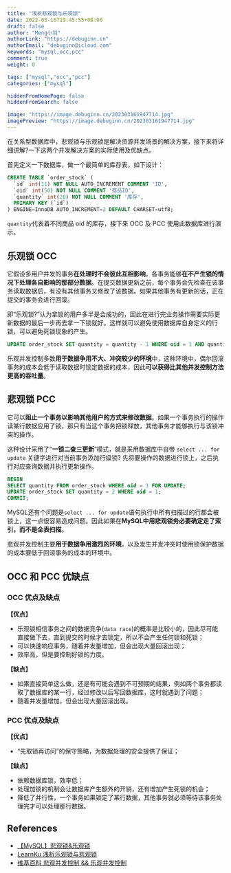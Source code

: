 ```yaml
---
title: "浅析悲观锁与乐观锁"
date: 2022-03-16T19:45:55+08:00
draft: false
author: "Meng小羽"
authorLink: "https://debuginn.cn"
authorEmail: "debuginn@icloud.com"
keywords: "mysql,occ,pcc"
comment: true
weight: 0

tags: ["mysql","occ","pcc"]
categories: ["mysql"]

hiddenFromHomePage: false
hiddenFromSearch: false

image: "https://image.debuginn.cn/202303161947714.jpg"
imagePreview: "https://image.debuginn.cn/202303161947714.jpg"
---
```


在关系型数据库中，悲观锁与乐观锁是解决资源并发场景的解决方案，接下来将详细讲解?一下这两个并发解决方案的实际使用及优缺点。

首先定义一下数据库，做一个最简单的库存表，如下设计：

```sql
CREATE TABLE `order_stock` (
  `id` int(11) NOT NULL AUTO_INCREMENT COMMENT 'ID',
  `oid` int(50) NOT NULL COMMENT '商品ID',
  `quantity` int(20) NOT NULL COMMENT '库存',
  PRIMARY KEY (`id`)
) ENGINE=InnoDB AUTO_INCREMENT=2 DEFAULT CHARSET=utf8;
```

`quantity`代表着不同商品 oid 的库存，接下来 OCC 及 PCC 使用此数据库进行演示。

## 乐观锁 OCC

它假设多用户并发的事务**在处理时不会彼此互相影响**，各事务能够**在不产生锁的情况下处理各自影响的那部分数据**。在提交数据更新之前，每个事务会先检查在该事务读取数据后，有没有其他事务又修改了该数据。如果其他事务有更新的话，正在提交的事务会进行回滚。

即“乐观锁?”认为拿锁的用户多半是会成功的，因此在进行完业务操作需要实际更新数据的最后一步再去拿一下锁就好。这样就可以避免使用数据库自身定义的行锁，可以避免死锁现象的产生。

```sql
UPDATE order_stock SET quantity = quantity - 1 WHERE oid = 1 AND quantity - 1 > 0; 
```

乐观并发控制多数**用于数据争用不大、冲突较少的环境**中，这种环境中，偶尔回滚事务的成本会低于读取数据时锁定数据的成本，因此**可以获得比其他并发控制方法更高的吞吐量**。

## 悲观锁 PCC

它可以**阻止一个事务以影响其他用户的方式来修改数据**。如果一个事务执行的操作读某行数据应用了锁，那只有当这个事务把锁释放，其他事务才能够执行与该锁冲突的操作。

这种设计采用了“**一锁二查三更新**”模式，就是采用数据库中自带 `select ... for update` 关键字进行对当前事务添加行级锁? 先将要操作的数据进行锁上，之后执行对应查询数据并执行更新操作。

```sql
BEGIN
SELECT quantity FROM order_stock WHERE oid = 1 FOR UPDATE;
UPDATE order_stock SET quantity = 2 WHERE oid = 1; 
COMMIT;
```

MySQL还有个问题是`select ... for update`语句执行中所有扫描过的行都会被锁上，这一点很容易造成问题。因此如果在**MySQL中用悲观锁务必要确定走了索引，而不是全表扫描**。

悲观并发控制主要**用于数据争用激烈的环境**，以及发生并发冲突时使用锁保护数据的成本要低于回滚事务的成本的环境中。

## OCC 和 PCC 优缺点

### OCC 优点及缺点

**【优点】**

- 乐观锁相信事务之间的数据竞争(`data race`)的概率是比较小的，因此尽可能直接做下去，直到提交的时候才去锁定，所以不会产生任何锁和死锁； 
- 可以快速响应事务，随着并发量增加，但会出现大量回滚出现； 
- 效率高，但是要控制好锁的力度。

**【缺点】**

- 如果直接简单这么做，还是有可能会遇到不可预期的结果，例如两个事务都读取了数据库的某一行，经过修改以后写回数据库，这时就遇到了问题； 
- 随着并发量增加，但会出现大量回滚出现。

### PCC 优点及缺点

**【优点】**

- “先取锁再访问”的保守策略，为数据处理的安全提供了保证；

**【缺点】**

- 依赖数据库锁，效率低； 
- 处理加锁的机制会让数据库产生额外的开销，还有增加产生死锁的机会； 
- 降低了并行性，一个事务如果锁定了某行数据，其他事务就必须等待该事务处理完才可以处理那行数据。

## References

- [【MySQL】悲观锁&乐观锁 ](https://www.cnblogs.com/zhiqian-ali/p/6200874.html)
- [LearnKu 浅析乐观锁与悲观锁](https://learnku.com/articles/27880) 
- [维基百科 悲观并发控制 && 乐观并发控制](https://zh.wikipedia.org/wiki/%E5%B9%B6%E5%8F%91%E6%8E%A7%E5%88%B6)